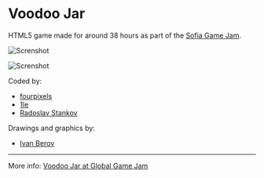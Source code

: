 Voodoo Jar
=======================

HTML5 game made for around 38 hours as part of the [Sofia Game Jam](http://www.sofiagamejam.com/).

![Screnshot](https://s3.amazonaws.com/f.cl.ly/items/1a2x2q0Y0o43131p3Q1A/Screen%20Recording%202016-01-31%20at%2013.37.gif?v=0d812eb3)

![Screnshot](https://s3.amazonaws.com/f.cl.ly/items/3k0E0P2B0s2c123t3l20/Screen%20Shot%202016-01-31%20at%2013.38.53.png?v=65f3f0b2)

Coded by:

 * [fourpixels](https://github.com/fourpixels)
 * [1le](https://github.com/1le)
 * [Radoslav Stankov](https://github.com/rstankov)

Drawings and graphics by:

 * [Ivan Berov](http://www.behance.net/Berov)

<hr />

More info: [Voodoo Jar at Global Game Jam](http://globalgamejam.org/2016/games/voodoo-jar)

